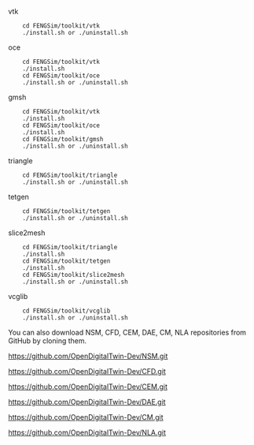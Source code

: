 vtk
```
	cd FENGSim/toolkit/vtk
	./install.sh or ./uninstall.sh
```
oce
```
	cd FENGSim/toolkit/vtk
	./install.sh
	cd FENGSim/toolkit/oce
	./install.sh or ./uninstall.sh
```
gmsh
```
	cd FENGSim/toolkit/vtk
	./install.sh
	cd FENGSim/toolkit/oce
	./install.sh
	cd FENGSim/toolkit/gmsh
	./install.sh or ./uninstall.sh
```
triangle
```
	cd FENGSim/toolkit/triangle
	./install.sh or ./uninstall.sh
```
tetgen
```
	cd FENGSim/toolkit/tetgen
	./install.sh or ./uninstall.sh
```
slice2mesh
```
	cd FENGSim/toolkit/triangle
	./install.sh
	cd FENGSim/toolkit/tetgen
	./install.sh
	cd FENGSim/toolkit/slice2mesh
	./install.sh or ./uninstall.sh
```
vcglib
```
	cd FENGSim/toolkit/vcglib
	./install.sh or ./uninstall.sh
```

You can also download NSM, CFD, CEM, DAE, CM, NLA repositories from GitHub by cloning them.

https://github.com/OpenDigitalTwin-Dev/NSM.git

https://github.com/OpenDigitalTwin-Dev/CFD.git

https://github.com/OpenDigitalTwin-Dev/CEM.git

https://github.com/OpenDigitalTwin-Dev/DAE.git

https://github.com/OpenDigitalTwin-Dev/CM.git

https://github.com/OpenDigitalTwin-Dev/NLA.git


